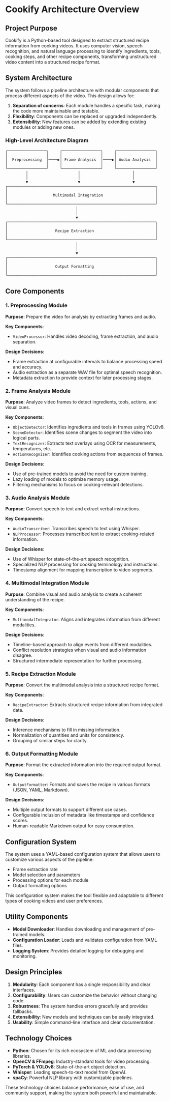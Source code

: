 # Cookify Architecture Overview

## Project Purpose

Cookify is a Python-based tool designed to extract structured recipe information from cooking videos. It uses computer vision, speech recognition, and natural language processing to identify ingredients, tools, cooking steps, and other recipe components, transforming unstructured video content into a structured recipe format.

## System Architecture

The system follows a pipeline architecture with modular components that process different aspects of the video. This design allows for:

1. **Separation of concerns**: Each module handles a specific task, making the code more maintainable and testable.
2. **Flexibility**: Components can be replaced or upgraded independently.
3. **Extensibility**: New features can be added by extending existing modules or adding new ones.

### High-Level Architecture Diagram

```
┌─────────────────┐     ┌─────────────────┐     ┌─────────────────┐
│                 │     │                 │     │                 │
│  Preprocessing  │────▶│ Frame Analysis  │────▶│ Audio Analysis  │
│                 │     │                 │     │                 │
└─────────────────┘     └─────────────────┘     └─────────────────┘
         │                      │                       │
         │                      │                       │
         ▼                      ▼                       ▼
┌─────────────────────────────────────────────────────────────────┐
│                                                                 │
│                    Multimodal Integration                       │
│                                                                 │
└─────────────────────────────────────────────────────────────────┘
                               │
                               │
                               ▼
┌─────────────────────────────────────────────────────────────────┐
│                                                                 │
│                     Recipe Extraction                           │
│                                                                 │
└─────────────────────────────────────────────────────────────────┘
                               │
                               │
                               ▼
┌─────────────────────────────────────────────────────────────────┐
│                                                                 │
│                     Output Formatting                           │
│                                                                 │
└─────────────────────────────────────────────────────────────────┘
```

## Core Components

### 1. Preprocessing Module

**Purpose**: Prepare the video for analysis by extracting frames and audio.

**Key Components**:
- `VideoProcessor`: Handles video decoding, frame extraction, and audio separation.

**Design Decisions**:
- Frame extraction at configurable intervals to balance processing speed and accuracy.
- Audio extraction as a separate WAV file for optimal speech recognition.
- Metadata extraction to provide context for later processing stages.

### 2. Frame Analysis Module

**Purpose**: Analyze video frames to detect ingredients, tools, actions, and visual cues.

**Key Components**:
- `ObjectDetector`: Identifies ingredients and tools in frames using YOLOv8.
- `SceneDetector`: Identifies scene changes to segment the video into logical parts.
- `TextRecognizer`: Extracts text overlays using OCR for measurements, temperatures, etc.
- `ActionRecognizer`: Identifies cooking actions from sequences of frames.

**Design Decisions**:
- Use of pre-trained models to avoid the need for custom training.
- Lazy loading of models to optimize memory usage.
- Filtering mechanisms to focus on cooking-relevant detections.

### 3. Audio Analysis Module

**Purpose**: Convert speech to text and extract verbal instructions.

**Key Components**:
- `AudioTranscriber`: Transcribes speech to text using Whisper.
- `NLPProcessor`: Processes transcribed text to extract cooking-related information.

**Design Decisions**:
- Use of Whisper for state-of-the-art speech recognition.
- Specialized NLP processing for cooking terminology and instructions.
- Timestamp alignment for mapping transcription to video segments.

### 4. Multimodal Integration Module

**Purpose**: Combine visual and audio analysis to create a coherent understanding of the recipe.

**Key Components**:
- `MultimodalIntegrator`: Aligns and integrates information from different modalities.

**Design Decisions**:
- Timeline-based approach to align events from different modalities.
- Conflict resolution strategies when visual and audio information disagree.
- Structured intermediate representation for further processing.

### 5. Recipe Extraction Module

**Purpose**: Convert the multimodal analysis into a structured recipe format.

**Key Components**:
- `RecipeExtractor`: Extracts structured recipe information from integrated data.

**Design Decisions**:
- Inference mechanisms to fill in missing information.
- Normalization of quantities and units for consistency.
- Grouping of similar steps for clarity.

### 6. Output Formatting Module

**Purpose**: Format the extracted information into the required output format.

**Key Components**:
- `OutputFormatter`: Formats and saves the recipe in various formats (JSON, YAML, Markdown).

**Design Decisions**:
- Multiple output formats to support different use cases.
- Configurable inclusion of metadata like timestamps and confidence scores.
- Human-readable Markdown output for easy consumption.

## Configuration System

The system uses a YAML-based configuration system that allows users to customize various aspects of the pipeline:

- Frame extraction rate
- Model selection and parameters
- Processing options for each module
- Output formatting options

This configuration system makes the tool flexible and adaptable to different types of cooking videos and user preferences.

## Utility Components

- **Model Downloader**: Handles downloading and management of pre-trained models.
- **Configuration Loader**: Loads and validates configuration from YAML files.
- **Logging System**: Provides detailed logging for debugging and monitoring.

## Design Principles

1. **Modularity**: Each component has a single responsibility and clear interfaces.
2. **Configurability**: Users can customize the behavior without changing code.
3. **Robustness**: The system handles errors gracefully and provides fallbacks.
4. **Extensibility**: New models and techniques can be easily integrated.
5. **Usability**: Simple command-line interface and clear documentation.

## Technology Choices

- **Python**: Chosen for its rich ecosystem of ML and data processing libraries.
- **OpenCV & FFmpeg**: Industry-standard tools for video processing.
- **PyTorch & YOLOv8**: State-of-the-art object detection.
- **Whisper**: Leading speech-to-text model from OpenAI.
- **spaCy**: Powerful NLP library with customizable pipelines.

These technology choices balance performance, ease of use, and community support, making the system both powerful and maintainable.
